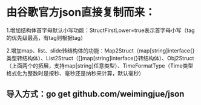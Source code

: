 # 由谷歌官方json直接复制而来：
1.增加结构体首字母默认小写功能：StructFirstLower=true表示首字母小写（tag的优先级最高，有tag则根据tag）

2.增加map、list、slide转结构体的功能：Map2Struct（map[string]interface{}类型转结构体）、List2Struct（[]map[string]interface{}转结构体）、Obj2Struct（上面两个的拓展，支持map[string]任意类型）、TimeFormatType（Time类型格式化为整数时是按秒、毫秒还是纳秒来计算，默认毫秒）

## 导入方式：go get github.com/weimingjue/json
